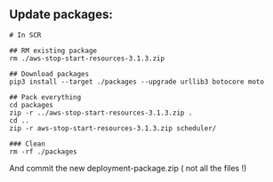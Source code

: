 ## Update packages:

```
# In SCR

## RM existing package
rm ./aws-stop-start-resources-3.1.3.zip

## Download packages
pip3 install --target ./packages --upgrade urllib3 botocore moto

## Pack everything
cd packages
zip -r ../aws-stop-start-resources-3.1.3.zip .
cd ..
zip -r aws-stop-start-resources-3.1.3.zip scheduler/

### Clean
rm -rf ./packages

```
And commit the new deployment-package.zip ( not all the files !)
